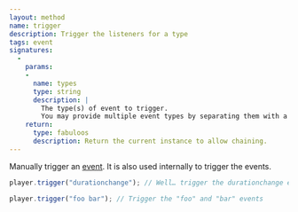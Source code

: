 ```yaml
---
layout: method
name: trigger
description: Trigger the listeners for a type
tags: event
signatures:
  -
    params:
    -
      name: types
      type: string
      description: |
        The type(s) of event to trigger.
        You may provide multiple event types by separating them with a space.
    return:
      type: fabuloos
      description: Return the current instance to allow chaining.
---
```


Manually trigger an [event](/documentation/events.html).
It is also used internally to trigger the events.

```js
player.trigger("durationchange"); // Well… trigger the durationchange event

player.trigger("foo bar"); // Trigger the "foo" and "bar" events
```